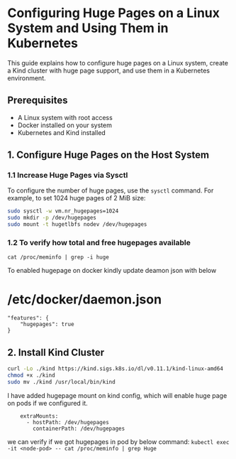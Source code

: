 # Configuring Huge Pages on a Linux System and Using Them in Kubernetes

This guide explains how to configure huge pages on a Linux system, create a Kind cluster with huge page support, and use them in a Kubernetes environment.

## Prerequisites

- A Linux system with root access
- Docker installed on your system
- Kubernetes and Kind installed

## 1. Configure Huge Pages on the Host System

### 1.1 Increase Huge Pages via Sysctl

To configure the number of huge pages, use the `sysctl` command. For example, to set 1024 huge pages of 2 MiB size:

```sh
sudo sysctl -w vm.nr_hugepages=1024
sudo mkdir -p /dev/hugepages
sudo mount -t hugetlbfs nodev /dev/hugepages
```
### 1.2 To verify how total and free hugepages available

`cat /proc/meminfo | grep -i huge`

To enabled hugepage on docker kindly update deamon json with below
# /etc/docker/daemon.json
```
"features": {
    "hugepages": true
}
```

## 2. Install Kind Cluster
```sh
curl -Lo ./kind https://kind.sigs.k8s.io/dl/v0.11.1/kind-linux-amd64
chmod +x ./kind
sudo mv ./kind /usr/local/bin/kind
```

I have added hugepage mount on kind config, which will enable huge page on pods if we configured it.
```
    extraMounts:
      - hostPath: /dev/hugepages
        containerPath: /dev/hugepages
```

we can verify if we got hugepages in pod by below command:
`kubectl exec -it <node-pod> -- cat /proc/meminfo | grep Huge`




